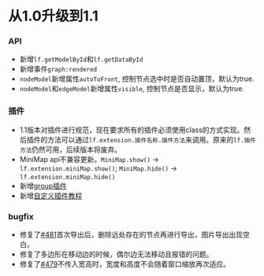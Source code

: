 # 从1.0升级到1.1

### API
- 新增`lf.getModelById`和`lf.getDataById`
- 新增事件`graph:rendered`
- `nodeModel`新增属性`autoToFront`, 控制节点选中时是否自动置顶，默认为true.
- `nodeModel`和`edgeModel`新增属性`visible`, 控制节点是否显示，默认为true.

### 插件

- 1.1版本对插件进行规范，现在要求所有的插件必须使用class的方式实现。然后插件的方法可以通过`lf.extension.插件名称.插件方法`来调用。原来的`lf.插件方法`仍然可用，后续版本将废弃。
- MiniMap api不兼容更新。`MiniMap.show()` -> `lf.extension.miniMap.show()`; `MiniMap.hide()` -> `lf.extension.miniMap.hide()`
- 新增[group插件](./guide/extension/component-group.md)
- 新增[自定义插件教程](./guide/extension/component-custom.html)

### bugfix

- 修复了[#481](https://github.com/didi/LogicFlow/issues/481)首次导出后，删除远处存在的节点再进行导出，图片导出出现空白。
- 修复了多边形在移动边的时候，偶尔边无法移动且报错的问题。
- 修复了[#479](https://github.com/didi/LogicFlow/issues/479)不传入宽高时，宽度和高度不会随着窗口缩放再次适应。
  